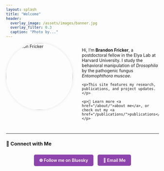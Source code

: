 ```yaml
---
layout: splash
title: "Welcome"
header:
  overlay_image: /assets/images/banner.jpg
  overlay_filter: 0.3
  caption: "Photo by..."
---
```


<div style="display: flex; align-items: flex-start; gap: 30px; flex-wrap: wrap; margin-bottom: 2em;">
  <img src="/assets/images/headshot.jpg" alt="Brandon Fricker" style="width: 220px; height: 220px; object-fit: cover; border-radius: 50%; box-shadow: 0 0 10px rgba(0,0,0,0.1);">

  <div style="flex: 1; min-width: 250px;">
    <p>Hi, I’m <strong>Brandon Fricker</strong>, a postdoctoral fellow in the Elya Lab at Harvard University. I study the behavioral manipulation of <em>Drosophila</em> by the pathogenic fungus <em>Entomophthora muscae</em>.</p>

    <p>This site features my research, publications, and project updates.</p>

    <p>🔬 Learn more <a href="/about/">about me</a>, or check out my <a href="/publications/">publications</a>.</p>
  </div>
</div>

---

### 💬 Connect with Me

<div style="text-align: center; margin-top: 1.5em;">

  <a href="https://bsky.app/profile/brandonfricker.bsky.social" target="_blank" style="display: inline-block; background-color: #8e44ad; color: white; padding: 10px 18px; border-radius: 5px; font-weight: 600; text-decoration: none; margin: 5px;">
    🌐 Follow me on Bluesky
  </a>

  <a href="mailto:bfricker@g.harvard.edu" style="display: inline-block; background-color: #8e44ad; color: white; padding: 10px 18px; border-radius: 5px; font-weight: 600; text-decoration: none; margin: 5px;">
    📧 Email Me
  </a>

</div>